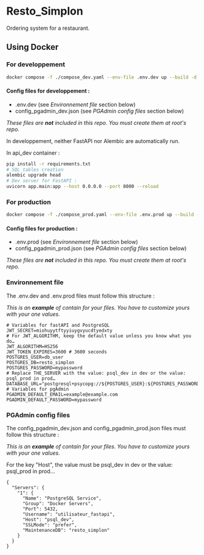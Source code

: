 # Resto_Simplon

Ordering system for a restaurant.

## Using Docker

### For developpement

```bash
docker compose -f ./compose_dev.yaml --env-file .env.dev up --build -d
```

#### Config files for **developpement** :

- .env.dev (see *Environnement file* section below)
- config_pgadmin_dev.json (see *PGAdmin config files* section below)

*These files are **not** included in this repo. You must create them at root's repo.*

In developpement, neither FastAPI nor Alembic are automatically run.

In api_dev container :

```bash
pip install -r requirements.txt
# SQL tables creation
alembic upgrade head
# Dev server for FastAPI :
uvicorn app.main:app --host 0.0.0.0 --port 8000 --reload
```

### For production

```bash
docker compose -f ./compose_prod.yaml --env-file .env.prod up --build -d
```

#### Config files for **production** :

- .env.prod (see *Environnement file* section below)
- config_pgadmin_prod.json (see *PGAdmin config files* section below)

*These files are **not** included in this repo. You must create them at root's repo.*

### Environnement file

The .env.dev and .env.prod files must follow this structure :

*This is an **example** of contain for your files. You have to customize yours with your one values.*

```
# Variables for fastAPI and PostgreSQL
JWT_SECRET=miohuyytftyyiuygvyucdtyedxty
# For JWT_ALGORITHM, keep the default value unless you know what you do…
JWT_ALGORITHM=HS256
JWT_TOKEN_EXPIRES=3600 # 3600 seconds
POSTGRES_USER=db_user
POSTGRES_DB=resto_simplon
POSTGRES_PASSWORD=mypassword
# Replace THE_SERVER with the value: psql_dev in dev or the value: psql_prod in prod…
DATABASE_URL="postgresql+psycopg://${POSTGRES_USER}:${POSTGRES_PASSWORD}@THE_SERVER:5432/${POSTGRES_DB}"
# Variables for pgAdmin
PGADMIN_DEFAULT_EMAIL=example@example.com
PGADMIN_DEFAULT_PASSWORD=mypassword
```

### PGAdmin config files

The config_pgadmin_dev.json and config_pgadmin_prod.json files must follow this structure :

*This is an **example** of contain for your files. You have to customize yours with your one values.*

For the key "Host", the value must be psql_dev in dev or the value: psql_prod in prod…

```
{
  "Servers": {
    "1": {
      "Name": "PostgreSQL Service",
      "Group": "Docker Servers",
      "Port": 5432,
      "Username": "utilisateur_fastapi",
      "Host": "psql_dev",
      "SSLMode": "prefer",
      "MaintenanceDB": "resto_simplon"
    }
  }
}
```